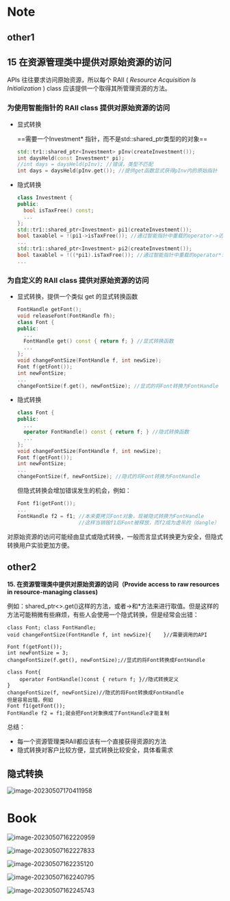 # Note

## other1

## 15 在资源管理类中提供对原始资源的访问

APIs 往往要求访问原始资源，所以每个 RAII ( *Resource Acquisition Is Initialization* ) class 应该提供一个取得其所管理资源的方法。

### 为使用智能指针的 RAII class 提供对原始资源的访问

- 显式转换

  

  ==需要一个Investment* 指针，而不是std::shared_ptr类型的的对象==

  ```cpp
  std::tr1::shared_ptr<Investment> pInv(createInvestment());
  int daysHeld(const Investment* pi);
  //int days = daysHeld(pInv); //错误，类型不匹配
  int days = daysHeld(pInv.get()); //提供get函数显式获得pInv内的原始指针
  ```

- 隐式转换 

  ```cpp
  class Investment {
  public:
  	bool isTaxFree() const;
  	...
  };
  std::tr1::shared_ptr<Investment> pi1(createInvestment());
  bool taxablel = !(pi1->isTaxFree()); //通过智能指针中重载的operator->访问资源
  ...
  std::tr1::shared_ptr<Investment> pi2(createInvestment());
  bool taxablel = !((*pi1).isTaxFree()); //通过智能指针中重载的operator*访问资源
  ...
  ```

### 为自定义的 RAII class 提供对原始资源的访问

- 显式转换，提供一个类似 get 的显式转换函数

  ```cpp
  FontHandle getFont();
  void releaseFont(FontHandle fh);
  class Font {
  public:
  	...
  	FontHandle get() const { return f; } //显式转换函数
  	...
  };
  void changeFontSize(FontHandle f, int newSize);
  Font f(getFont());
  int newFontSize;
  ...
  changeFontSize(f.get(), newFontSize); //显式的将Font转换为FontHandle
  ```

- 隐式转换

  ```cpp
  class Font {
  public:
  	...
  	operator FontHandle() const { return f; } //隐式转换函数
  	...
  };
  void changeFontSize(FontHandle f, int newSize);
  Font f(getFont());
  int newFontSize;
  ...
  changeFontSize(f, newFontSize); //隐式的将Font转换为FontHandle
  ```

  但隐式转换会增加错误发生的机会，例如：

  ```cpp
  Font f1(getFont());
  ...
  FontHandle f2 = f1; //本来要拷贝Font对象，现被隐式转换为FontHandle
                      //这样当销毁f1后Font被释放，而f2成为虚吊的（dangle）
  ```

对原始资源的访问可能经由显式或隐式转换，一般而言显式转换更为安全，但隐式转换用户实验更加方便。

## other2

**15. 在资源管理类中提供对原始资源的访问（Provide access to raw resources in resource-managing classes)**

例如：shared_ptr<>.get()这样的方法，或者->和*方法来进行取值。但是这样的方法可能稍微有些麻烦，有些人会使用一个隐式转换，但是经常会出错：
    

    class Font; class FontHandle;
    void changeFontSize(FontHandle f, int newSize){    }//需要调用的API
    
    Font f(getFont());
    int newFontSize = 3;
    changeFontSize(f.get(), newFontSize);//显式的将Font转换成FontHandle
    
    class Font{
        operator FontHandle()const { return f; }//隐式转换定义
    }
    changeFontSize(f, newFontSize)//隐式的将Font转换成FontHandle
    但是容易出错，例如
    Font f1(getFont());
    FontHandle f2 = f1;就会把Font对象换成了FontHandle才能复制

总结：

+ 每一个资源管理类RAII都应该有一个直接获得资源的方法
+ 隐式转换对客户比较方便，显式转换比较安全，具体看需求



## 隐式转换

![image-20230507170411958](image/image-20230507170411958.png)



# Book

![image-20230507162220959](image/image-20230507162220959.png)

![image-20230507162227833](image/image-20230507162227833.png)

![image-20230507162235120](image/image-20230507162235120.png)

![image-20230507162240795](image/image-20230507162240795.png)

![image-20230507162245743](image/image-20230507162245743.png)